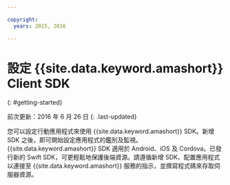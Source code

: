 ```yaml
---

copyright:
  years: 2015, 2016

---
```


# 設定 {{site.data.keyword.amashort}} Client SDK
{: #getting-started}

前次更新：2016 年 6 月 26 日
{: .last-updated}

您可以設定行動應用程式來使用 {{site.data.keyword.amashort}} SDK。新增 SDK 之後，即可開始設定應用程式的鑑別及監視。{{site.data.keyword.amashort}} SDK 適用於 Android、iOS 及 Cordova。已發行新的 Swift SDK，可更輕鬆地保護後端資源。請遵循新增 SDK、配置應用程式以連接至 {{site.data.keyword.amashort}} 服務的指示，並撰寫程式碼來存取伺服器資源。
